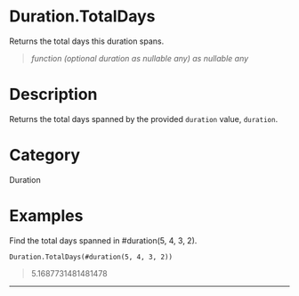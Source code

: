 ﻿# Duration.TotalDays
Returns the total days this duration spans.
> _function (optional duration as nullable any) as nullable any_
# Description 
Returns the total days spanned by the provided <code>duration</code> value, <code>duration</code>.
# Category 
Duration
# Examples 
Find the total days spanned in #duration(5, 4, 3, 2).
```
Duration.TotalDays(#duration(5, 4, 3, 2))
```
> 5.1687731481481478
***
